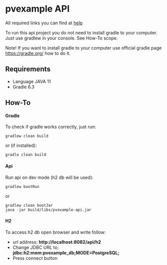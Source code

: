 # pvexample API
All required links you can find at [help](HELP.md)

To run this api project you do not need to install gradle to your computer.
Just use gradlew in your console. See How-To scope.

Note! If you want to install gradle to your computer use official gradle page https://gradle.org/ how to do it.

## Requirements
* Language JAVA 11
* Gradle 6.3

## How-To
#### Gradle
To check if gradle works correctly, just run:
```
gradlew clean build
```
or (if installed):
```
gradle clean build
```

#### Api
Run api on dev mode (h2 db will be used):
```
gradlew bootRun
```
or
```
gradlew clean bootJar
java -jar build/libs/pvexample-api.jar
```

#### H2
To access h2 db open browser and write follow:
* url address: __http://localhost:8082/api/h2__
* Change JDBC URL to: __jdbc:h2:mem:pvexample_db;MODE=PostgreSQL;__
* Press connect button

